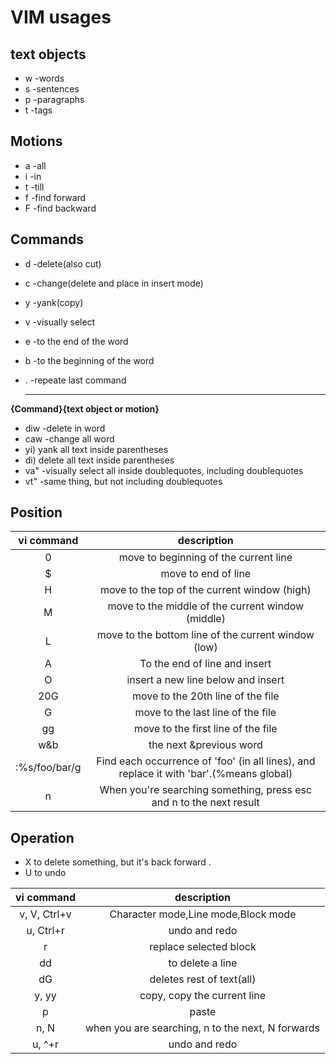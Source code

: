 #  VIM usages



## text objects

- w -words
- s -sentences
- p -paragraphs
- t -tags

## Motions

- a -all
- i -in
- t -till
- f -find forward
- F -find backward

## Commands
- d -delete(also cut)

- c -change(delete and place in insert mode)

- y -yank(copy)

- v -visually select

- e -to the end of the word

- b -to the beginning of the word

- . -repeate last command

  --------------------------------





**{Command}{text object or motion}**

- diw -delete in word
- caw -change all word
- yi) yank all text inside parentheses
- di) delete all text inside parentheses
- va" -visually select all inside doublequotes, including doublequotes
- vt" -same thing, but not including doublequotes



## Position


|  vi command   |                         description                          |
| :-----------: | :----------------------------------------------------------: |
|       0       |            move to beginning of the current line             |
|       $       |                     move to end of line                      |
|       H       |         move to the top of the current window (high)         |
|       M       |      move to the middle of the current window (middle)       |
|       L       |     move to the bottom line of the current window (low)      |
|       A       |                To the end of line and insert                 |
|       O       |              insert a new line below and insert              |
|      20G      |              move to the 20th line of the file               |
|       G       |              move to the last line of the file               |
|      gg       |              move to the first line of the file              |
|      w&b      |                   the next &previous word                    |
| :%s/foo/bar/g | Find each occurrence of 'foo' (in all lines), and replace it with 'bar'.(%means global) |
|       n       | When you're searching something, press esc and n to the next result |

## Operation

- X to delete something, but it's back forward . 
- U to undo

  

|  vi command  |                    description                    |
| :----------: | :-----------------------------------------------: |
| v, V, Ctrl+v |        Character mode,Line mode,Block mode        |
|  u, Ctrl+r   |                   undo and redo                   |
|      r       |              replace selected block               |
|      dd      |                 to delete a line                  |
|      dG      |             deletes rest of text(all)             |
|    y, yy     |            copy, copy the current line            |
|      p       |                       paste                       |
|     n, N     | when you are searching, n to the next, N forwards |
|    u, ^+r    |                   undo and redo                   |